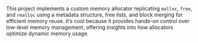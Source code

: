  This project implements a custom memory allocator replicating `malloc`, `free`, and `realloc` using a metadata structure, free lists, and block merging for efficient memory reuse. It’s cool because it provides hands-on control over low-level memory management, offering insights into how allocators optimize dynamic memory usage.
